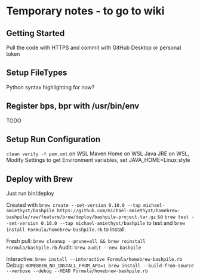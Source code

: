 # Temporary notes - to go to wiki

## Getting Started
Pull the code with HTTPS and commit with GitHub Desktop or personal token

## Setup FileTypes
Python syntax highlighting for now?

## Register bps, bpr with /usr/bin/env
TODO

## Setup Run Configuration
`clean verify -f pom.xml` on WSL
Maven Home on WSL
Java JRE on WSL, Modify Settings to get Environment variables, set JAVA_HOME=Linux style

## Deploy with Brew

Just run bin/deploy

Created with
`brew create --set-version 0.10.0 --tap michael-amiethyst/bashpile https://github.com/michael-amiethyst/homebrew-bashpile/raw/feature/brew/deploy/bashpile-project.tar.gz`
so
`brew test --set-version 0.10.0 --tap michael-amiethyst/bashpile`
to test and
`brew install Formula/homebrew-bashpile.rb`
to install.

Fresh pull: `brew cleanup --prune=all && brew reinstall Formula/bashpile.rb`
Audit: `brew audit --new bashpile`

Interactive: `brew install --interactive Formula/homebrew-bashpile.rb`
Debug: `HOMEBREW_NO_INSTALL_FROM_API=1 brew install --build-from-source --verbose --debug --HEAD Formula/homebrew-bashpile.rb`